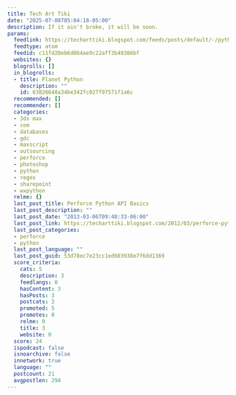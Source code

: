 ```yaml
---
title: Tech Art Tiki
date: "2025-07-08T05:04:18-05:00"
description: If it ain't broke, it will be soon.
params:
  feedlink: https://techarttiki.blogspot.com/feeds/posts/default/-/python
  feedtype: atom
  feedid: c11fd20eb6d064ae9c22aff3b49386bf
  websites: {}
  blogrolls: []
  in_blogrolls:
  - title: Planet Python
    description: ""
    id: 63826648a34be342fc027f97571f1a6c
  recommended: []
  recommender: []
  categories:
  - 3ds max
  - com
  - databases
  - gdc
  - maxscript
  - outsourcing
  - perforce
  - photoshop
  - python
  - regex
  - sharepoint
  - wxpython
  relme: {}
  last_post_title: Perforce Python API Basics
  last_post_description: ""
  last_post_date: "2013-03-06T09:48:33-06:00"
  last_post_link: https://techarttiki.blogspot.com/2012/03/perforce-python-api-basics.html
  last_post_categories:
  - perforce
  - python
  last_post_language: ""
  last_post_guid: 53d78ec7e23cc1ed603938e7f6dd1369
  score_criteria:
    cats: 5
    description: 3
    feedlangs: 0
    hasContent: 3
    hasPosts: 3
    postcats: 2
    promoted: 5
    promotes: 0
    relme: 0
    title: 3
    website: 0
  score: 24
  ispodcast: false
  isnoarchive: false
  innetwork: true
  language: ""
  postcount: 21
  avgpostlen: 294
---
```

